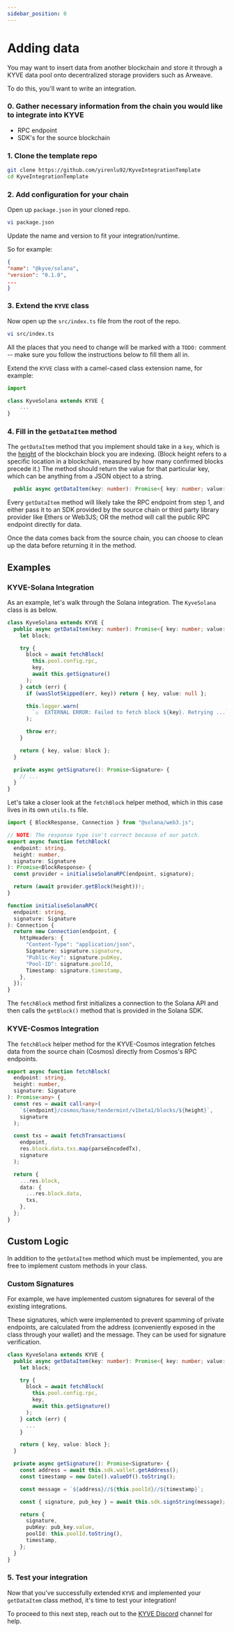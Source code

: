 ```yaml
---
sidebar_position: 0
---
```


# Adding data

You may want to insert data from another blockchain and store it through a KYVE data pool onto decentralized storage providers such as Arweave.

To do this, you'll want to write an integration.

### 0. Gather necessary information from the chain you would like to integrate into KYVE

- RPC endpoint
- SDK's for the source blockchain

### 1. Clone the template repo

```sh
git clone https://github.com/yirenlu92/KyveIntegrationTemplate
cd KyveIntegrationTemplate
```

### 2. Add configuration for your chain

Open up `package.json` in your cloned repo.

```sh
vi package.json
```

Update the name and version to fit your integration/runtime.

So for example:

```json
{
"name": "@kyve/solana",
"version": "0.1.0",
...
}
```

### 3. Extend the `KYVE` class

Now open up the `src/index.ts` file from the root of the repo.

```sh
vi src/index.ts
```

All the places that you need to change will be marked with a `TODO:` comment -- make sure you follow the instructions below to fill them all in.

Extend the `KYVE` class with a camel-cased class extension name, for example:

```ts
import

class KyveSolana extends KYVE {
    ...
}
```

### 4. Fill in the `getDataItem` method

The `getDataItem` method that you implement should take in a `key`, which is the [height](https://academy.binance.com/en/glossary/block-height) of the blockchain block you are indexing. (Block height refers to a specific location in a blockchain, measured by how many confirmed blocks precede it.) The method should return the value for that particular key, which can be anything from a JSON object to a string.

```ts
  public async getDataItem(key: number): Promise<{ key: number; value: any }>
```

Every `getDataItem` method will likely take the RPC endpoint from step 1, and either pass it to an SDK provided by the source chain or third party library provider like Ethers or Web3JS; OR the method will call the public RPC endpoint directly for data.

Once the data comes back from the source chain, you can choose to clean up the data before returning it in the method.

## Examples

### KYVE-Solana Integration

As an example, let's walk through the Solana integration. The `KyveSolana` class is as below.

```ts
class KyveSolana extends KYVE {
  public async getDataItem(key: number): Promise<{ key: number; value: any }> {
    let block;

    try {
      block = await fetchBlock(
        this.pool.config.rpc,
        key,
        await this.getSignature()
      );
    } catch (err) {
      if (wasSlotSkipped(err, key)) return { key, value: null };

      this.logger.warn(
        `⚠️  EXTERNAL ERROR: Failed to fetch block ${key}. Retrying ...`
      );

      throw err;
    }

    return { key, value: block };
  }

  private async getSignature(): Promise<Signature> {
    // ...
  }
}
```

Let's take a closer look at the `fetchBlock` helper method, which in this case lives in its own `utils.ts` file.

```ts
import { BlockResponse, Connection } from "@solana/web3.js";

// NOTE: The response type isn't correct because of our patch.
export async function fetchBlock(
  endpoint: string,
  height: number,
  signature: Signature
): Promise<BlockResponse> {
  const provider = initialiseSolanaRPC(endpoint, signature);

  return (await provider.getBlock(height))!;
}

function initialiseSolanaRPC(
  endpoint: string,
  signature: Signature
): Connection {
  return new Connection(endpoint, {
    httpHeaders: {
      "Content-Type": "application/json",
      Signature: signature.signature,
      "Public-Key": signature.pubKey,
      "Pool-ID": signature.poolId,
      Timestamp: signature.timestamp,
    },
  });
}
```

The `fetchBlock` method first initializes a connection to the Solana API and then calls the `getBlock()` method that is provided in the Solana SDK.

### KYVE-Cosmos Integration

The `fetchBlock` helper method for the KYVE-Cosmos integration fetches data from the source chain (Cosmos) directly from Cosmos's RPC endpoints.

```typescript
export async function fetchBlock(
  endpoint: string,
  height: number,
  signature: Signature
): Promise<any> {
  const res = await call<any>(
    `${endpoint}/cosmos/base/tendermint/v1beta1/blocks/${height}`,
    signature
  );

  const txs = await fetchTransactions(
    endpoint,
    res.block.data.txs.map(parseEncodedTx),
    signature
  );

  return {
    ...res.block,
    data: {
      ...res.block.data,
      txs,
    },
  };
}
```

## Custom Logic

In addition to the `getDataItem` method which must be implemented, you are free to implement custom methods in your class.

### Custom Signatures

For example, we have implemented custom signatures for several of the existing integrations.

These signatures, which were implemented to prevent spamming of private endpoints, are calculated from the address (conveniently exposed in the class through your wallet) and the message. They can be used for signature verification.

```ts
class KyveSolana extends KYVE {
  public async getDataItem(key: number): Promise<{ key: number; value: any }> {
    let block;

    try {
      block = await fetchBlock(
        this.pool.config.rpc,
        key,
        await this.getSignature()
      );
    } catch (err) {
      ...
    }

    return { key, value: block };
  }

  private async getSignature(): Promise<Signature> {
    const address = await this.sdk.wallet.getAddress();
    const timestamp = new Date().valueOf().toString();

    const message = `${address}//${this.poolId}//${timestamp}`;

    const { signature, pub_key } = await this.sdk.signString(message);

    return {
      signature,
      pubKey: pub_key.value,
      poolId: this.poolId.toString(),
      timestamp,
    };
  }
}
```

### 5. Test your integration

Now that you've successfully extended `KYVE` and implemented your `getDataItem` class method, it's time to test your integration!

To proceed to this next step, reach out to the [KYVE Discord](https://discord.gg/kyve) channel for help.

